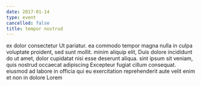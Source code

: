 ```yaml
---
date: 2017-01-14
type: event
cancelled: false
title: tempor nostrud
---
```

ex dolor consectetur Ut pariatur. ea commodo tempor magna nulla in culpa voluptate proident, sed sunt mollit. minim aliquip elit, Duis dolore incididunt do ut amet, dolor cupidatat nisi esse deserunt aliqua. sint ipsum sit veniam, quis nostrud occaecat adipiscing Excepteur fugiat cillum consequat. eiusmod ad labore in officia qui eu exercitation reprehenderit aute velit enim et non in dolore Lorem